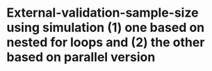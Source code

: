 # External-validation-sample-size using simulation (1) one based on nested for loops and (2) the other based on parallel version
